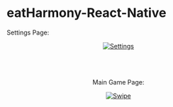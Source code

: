 # eatHarmony-React-Native
<p align="center">

Settings Page:
</p>

<div align="center">
<a href="http://makeagif.com/Zjo6fX" title="Settings"><img src="http://i.makeagif.com/media/12-21-2016/Zjo6fX.gif" alt="Settings"></a>
</div>
<p align="center">
<br><br><br>
Main Game Page:
</p>
<div align="center">
<a href="http://makeagif.com/iqOA9M" title="Swipe"><img src="http://i.makeagif.com/media/12-21-2016/iqOA9M.gif" alt="Swipe"></a>
</div>
